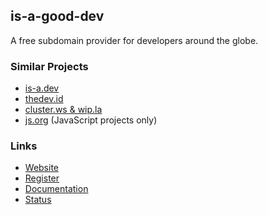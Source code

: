 ## is-a-good-dev
A free subdomain provider for developers around the globe.
 
### Similar Projects
- [is-a.dev](https://github.com/is-a-dev/register)
- [thedev.id](https://github.com/fransallen/thedev.id)
- [cluster.ws & wip.la](https://github.com/Olivr/free-domain)
- [js.org](https://github.com/js-org/js.org) (JavaScript projects only)

### **Links**
- [Website](https://is-a-good.dev)
- [Register](https://github.com/is-a-good-dev/Register)
- [Documentation](https://docs.is-a-good.dev)
- [Status](https://status.is-a-good.dev)
